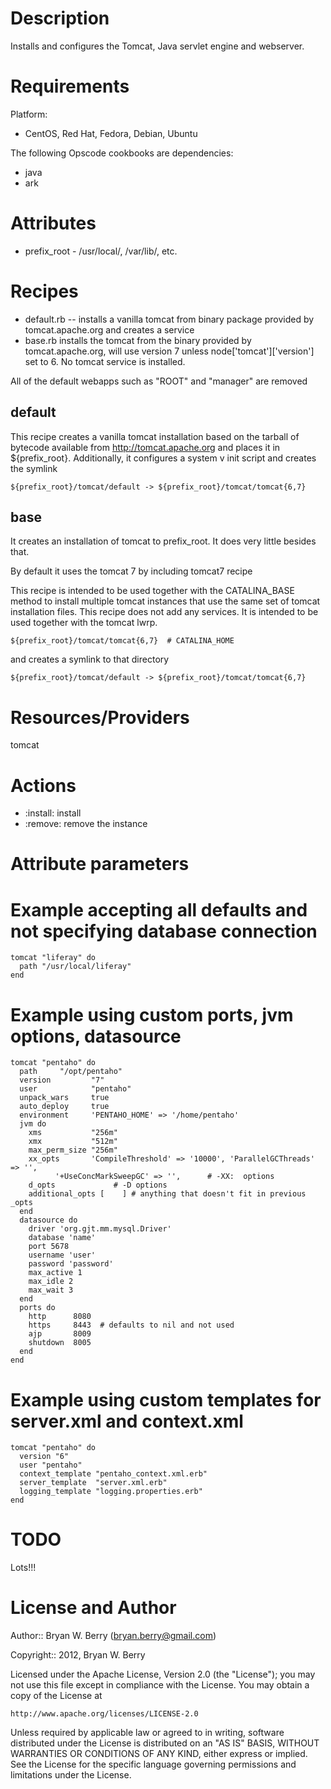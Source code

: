 Description
===========

Installs and configures the Tomcat, Java servlet engine and webserver.



Requirements
============

Platform: 

* CentOS, Red Hat, Fedora, Debian, Ubuntu

The following Opscode cookbooks are dependencies:

* java
* ark


Attributes
==========

* prefix_root - /usr/local/, /var/lib/, etc.

Recipes
=======

* default.rb -- installs a vanilla tomcat from binary package provided
  by tomcat.apache.org and creates a service
* base.rb  installs the tomcat from the binary provided by
tomcat.apache.org, will use version 7 unless node['tomcat']['version'] set
to 6. No tomcat service is installed.

All of the default webapps such as "ROOT" and "manager" are removed

default
-------

This recipe creates a vanilla tomcat installation based on the tarball
of bytecode available from http://tomcat.apache.org and places it in 
${prefix_root}. Additionally, it configures a system v
init script and creates the symlink

    ${prefix_root}/tomcat/default -> ${prefix_root}/tomcat/tomcat{6,7}


base
----

It creates an installation of tomcat to prefix_root. It does very
little besides that.

By default it uses the tomcat 7 by including tomcat7 recipe

This recipe is intended to be used together with the CATALINA_BASE method to install
multiple tomcat instances that use the same set of tomcat installation
files. This recipe does not add any services. It is intended to be used together with the tomcat lwrp.

    ${prefix_root}/tomcat/tomcat{6,7}  # CATALINA_HOME

and creates a symlink to that directory

    ${prefix_root}/tomcat/default -> ${prefix_root}/tomcat/tomcat{6,7}



Resources/Providers
===================

tomcat

# Actions

- :install: install
- :remove: remove the instance

# Attribute parameters

# Example accepting all defaults and not specifying database connection

    tomcat "liferay" do
      path "/usr/local/liferay"
    end  

# Example using custom ports, jvm options, datasource

    tomcat "pentaho" do
      path     "/opt/pentaho"
      version         "7"
      user            "pentaho"
      unpack_wars     true
      auto_deploy     true
      environment     'PENTAHO_HOME' => '/home/pentaho' 
      jvm do
        xms           "256m"    
        xmx           "512m"
        max_perm_size "256m"  
        xx_opts       'CompileThreshold' => '10000', 'ParallelGCThreads' => '',
              '+UseConcMarkSweepGC' => '',      # -XX:  options
        d_opts             # -D options
        additional_opts [    ] # anything that doesn't fit in previous _opts
      end
      datasource do
        driver 'org.gjt.mm.mysql.Driver'
        database 'name'
        port 5678
        username 'user'
        password 'password'
        max_active 1
        max_idle 2
        max_wait 3  
      end      
      ports do
        http      8080
        https     8443  # defaults to nil and not used
        ajp       8009
        shutdown  8005
      end
    end

# Example using custom templates for server.xml and context.xml

    tomcat "pentaho" do
      version "6"
      user "pentaho"
      context_template "pentaho_context.xml.erb"
      server_template  "server.xml.erb"
      logging_template "logging.properties.erb"
    end


TODO
====
Lots!!!

License and Author
==================

Author:: Bryan W. Berry (<bryan.berry@gmail.com>)

Copyright:: 2012, Bryan W. Berry

Licensed under the Apache License, Version 2.0 (the "License");
you may not use this file except in compliance with the License.
You may obtain a copy of the License at

    http://www.apache.org/licenses/LICENSE-2.0

Unless required by applicable law or agreed to in writing, software
distributed under the License is distributed on an "AS IS" BASIS,
WITHOUT WARRANTIES OR CONDITIONS OF ANY KIND, either express or implied.
See the License for the specific language governing permissions and
limitations under the License.
